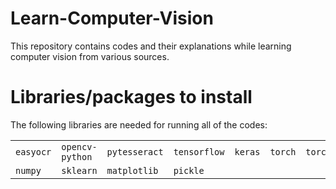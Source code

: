 # Learn-Computer-Vision
This repository contains codes and their explanations while learning computer vision from various sources.

# Libraries/packages to install
The following libraries are needed for running all of the codes: <br>
<table>
  <tr>
    <td><code>easyocr</code></td>
    <td><code>opencv-python</code></td>
    <td><code>pytesseract</code></td>
    <td><code>tensorflow</code></td>
    <td><code>keras</code></td>
    <td><code>torch</code></td>
    <td><code>torchvision</code></td>
    <td><code>torchaudio</code></td>
  </tr>
  <tr>
    <td><code>numpy</code></td>
    <td><code>sklearn</code></td>
    <td><code>matplotlib</code></td>
    <td><code>pickle</code></td>
  </tr>
</table>
